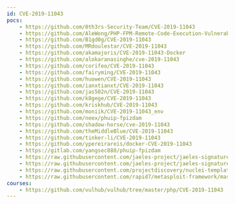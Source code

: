 ```yaml
---
id: CVE-2019-11043
pocs:
    - https://github.com/0th3rs-Security-Team/CVE-2019-11043
    - https://github.com/AleWong/PHP-FPM-Remote-Code-Execution-Vulnerability-CVE-2019-11043-
    - https://github.com/B1gd0g/CVE-2019-11043
    - https://github.com/MRdoulestar/CVE-2019-11043
    - https://github.com/akamajoris/CVE-2019-11043-Docker
    - https://github.com/alokaranasinghe/cve-2019-11043
    - https://github.com/corifeo/CVE-2019-11043
    - https://github.com/fairyming/CVE-2019-11043
    - https://github.com/huowen/CVE-2019-11043
    - https://github.com/ianxtianxt/CVE-2019-11043
    - https://github.com/jas502n/CVE-2019-11043
    - https://github.com/k8gege/CVE-2019-11043
    - https://github.com/kriskhub/CVE-2019-11043
    - https://github.com/moniik/CVE-2019-11043_env
    - https://github.com/neex/phuip-fpizdam
    - https://github.com/shadow-horse/cve-2019-11043
    - https://github.com/theMiddleBlue/CVE-2019-11043
    - https://github.com/tinker-li/CVE-2019-11043
    - https://github.com/ypereirareis/docker-CVE-2019-11043
    - https://gitlab.com/yangsec888/phuip-fpizdam
    - https://raw.githubusercontent.com/jaeles-project/jaeles-signatures/master/cves/php-rce-cve-2019-11043.yaml
    - https://raw.githubusercontent.com/jaeles-project/jaeles-signatures/master/cves/php7-rce-cve-2019-11043.yaml
    - https://raw.githubusercontent.com/projectdiscovery/nuclei-templates/master/cves/CVE-2019-11043.yaml
    - https://raw.githubusercontent.com/rapid7/metasploit-framework/master/modules/exploits/multi/http/php_fpm_rce.rb
courses:
    - https://github.com/vulhub/vulhub/tree/master/php/CVE-2019-11043
---
```

